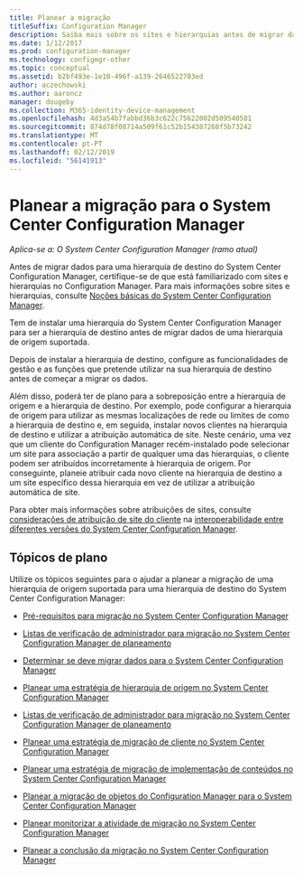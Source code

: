 ```yaml
---
title: Planear a migração
titleSuffix: Configuration Manager
description: Saiba mais sobre os sites e hierarquias antes de migrar dados para uma hierarquia de destino do System Center Configuration Manager.
ms.date: 1/12/2017
ms.prod: configuration-manager
ms.technology: configmgr-other
ms.topic: conceptual
ms.assetid: b2bf493e-1e10-496f-a139-2646522703ed
author: aczechowski
ms.author: aaroncz
manager: dougeby
ms.collection: M365-identity-device-management
ms.openlocfilehash: 4d3a54b7fabbd36b3c622c75622002d509540581
ms.sourcegitcommit: 874d78f08714a509f61c52b154387268f5b73242
ms.translationtype: MT
ms.contentlocale: pt-PT
ms.lasthandoff: 02/12/2019
ms.locfileid: "56141913"
---
```

# <a name="plan-for-migration-to-system-center-configuration-manager"></a>Planear a migração para o System Center Configuration Manager

*Aplica-se a: O System Center Configuration Manager (ramo atual)*

Antes de migrar dados para uma hierarquia de destino do System Center Configuration Manager, certifique-se de que está familiarizado com sites e hierarquias no Configuration Manager. Para mais informações sobre sites e hierarquias, consulte [Noções básicas do System Center Configuration Manager](../../core/understand/fundamentals.md).  

 Tem de instalar uma hierarquia do System Center Configuration Manager para ser a hierarquia de destino antes de migrar dados de uma hierarquia de origem suportada.  

 Depois de instalar a hierarquia de destino, configure as funcionalidades de gestão e as funções que pretende utilizar na sua hierarquia de destino antes de começar a migrar os dados.  

 Além disso, poderá ter de plano para a sobreposição entre a hierarquia de origem e a hierarquia de destino. Por exemplo, pode configurar a hierarquia de origem para utilizar as mesmas localizações de rede ou limites de como a hierarquia de destino e, em seguida, instalar novos clientes na hierarquia de destino e utilizar a atribuição automática de site. Neste cenário, uma vez que um cliente do Configuration Manager recém-instalado pode selecionar um site para associação a partir de qualquer uma das hierarquias, o cliente podem ser atribuídos incorretamente à hierarquia de origem. Por conseguinte, planeie atribuir cada novo cliente na hierarquia de destino a um site específico dessa hierarquia em vez de utilizar a atribuição automática de site.  

 Para obter mais informações sobre atribuições de sites, consulte [considerações de atribuição de site do cliente](../../core/plan-design/hierarchy/interoperability-between-different-versions.md#BKMK_SupConfigSiteAssignment) na [interoperabilidade entre diferentes versões do System Center Configuration Manager](../../core/plan-design/hierarchy/interoperability-between-different-versions.md).  

## <a name="plan-topics"></a>Tópicos de plano  
 Utilize os tópicos seguintes para o ajudar a planear a migração de uma hierarquia de origem suportada para uma hierarquia de destino do System Center Configuration Manager:

-   [Pré-requisitos para migração no System Center Configuration Manager](../../core/migration/prerequisites-for-migration.md)  

-   [Listas de verificação de administrador para migração no System Center Configuration Manager de planeamento](../../core/migration/administrator-checklists-for-migration-planning.md)  

-   [Determinar se deve migrar dados para o System Center Configuration Manager](../../core/migration/determine-whether-to-migrate-data.md)  

-   [Planear uma estratégia de hierarquia de origem no System Center Configuration Manager](../../core/migration/planning-a-source-hierarchy-strategy.md)  

-   [Listas de verificação de administrador para migração no System Center Configuration Manager de planeamento](../../core/migration/administrator-checklists-for-migration-planning.md)  

-   [Planear uma estratégia de migração de cliente no System Center Configuration Manager](../../core/migration/planning-a-client-migration-strategy.md)  

-   [Planear uma estratégia de migração de implementação de conteúdos no System Center Configuration Manager](../../core/migration/planning-a-content-deployment-migration-strategy.md)  

-   [Planear a migração de objetos do Configuration Manager para o System Center Configuration Manager](../../core/migration/planning-for-the-migration-of-objects.md)  

-   [Planear monitorizar a atividade de migração no System Center Configuration Manager](../../core/migration/planning-to-monitor-migration-activity.md)  

-   [Planear a conclusão da migração no System Center Configuration Manager](../../core/migration/planning-to-complete-migration.md)  
